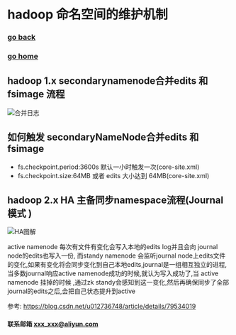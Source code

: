 # hadoop 命名空间的维护机制 
### [go back](/hdfs.md)      
### [go home](../README.md)     
## hadoop 1.x secondarynamenode合并edits 和 fsimage 流程
  
![合并日志](/static/img/c91504c7f4e344750da4f9d03e6dc897edf.jpg)  
## 如何触发 secondaryNameNode合并edits 和 fsimage
+ fs.checkpoint.period:3600s 默认一小时触发一次(core-site.xml)
+ fs.checkpoint.size:64MB 或者 edits 大小达到 64MB(core-site.xml)
## hadoop 2.x HA 主备同步namespace流程(Journal 模式 )
![HA图解](/static/img/b025a133a1e1fdf71210fe5cc60f9bbde74.jpg)

 active namenode 每次有文件有变化会写入本地的edits log并且会向 journal node的edits也写入一份, 而standy namenode 会监听journal node上edits文件的变化,如果有变化将会同步变化到自己本地edits,journal是一组相互独立的进程,当多数journal响应active namenode成功的时候,就认为写入成功了,当 active namenode 挂掉的时候 ,通过zk standy会感知到这一变化,然后再确保同步了全部 journal的edits之后,会把自己状态提升到active  
    
参考: https://blog.csdn.net/u012736748/article/details/79534019

#### 联系邮箱 xxx_xxx@aliyun.com   